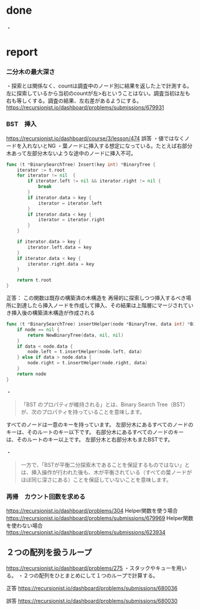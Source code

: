 # done
・
# report
### 二分木の最大深さ
・探索とは関係なく、countは調査中のノード別に結果を返した上で計測する。左に探索しているから当初のcountが左>右ということはない。調査当初は左も右も等しくする。調査の結果、左右差があるようにする。
https://recursionist.io/dashboard/problems/submissions/679931


### BST　挿入
https://recursionist.io/dashboard/course/3/lesson/474
誤答
・値ではなくノードを入れないとNG
・葉ノードに挿入する想定になっている。たとえば右部分木あって左部分木ないような途中のノードに挿入不可。
```go
func (t *BinarySearchTree) Insert(key int) *BinaryTree {
	iterator := t.root
	for iterator != nil  {
		if iterator.left != nil && iterator.right != nil {
			break
		}
		if iterator.data > key {
			iterator = iterator.left
		}
		if iterator.data < key {
			iterator = iterator.right
		}
	}

	if iterator.data > key {
		iterator.left.data = key
	}
	if iterator.data < key {
		iterator.right.data = key
	}

	return t.root
}

```

正答：
この関数は既存の構築済の木構造を
再帰的に探索しつつ挿入するべき場所に到達したら挿入ノードを作成して挿入、その結果は上階層にマージされていき挿入後の構築済木構造が作成される
```go
func (t *BinarySearchTree) insertHelper(node *BinaryTree, data int) *BinaryTree {
	if node == nil {
		return NewBinaryTree(data, nil, nil)
	}
	if data < node.data {
		node.left = t.insertHelper(node.left, data)
	} else if data > node.data {
		node.right = t.insertHelper(node.right, data)
	}
	return node
}

```

・
>「BST のプロパティが維持される」とは、Binary Search Tree（BST）が、次のプロパティを持っていることを意味します。

すべてのノードは一意のキーを持っています。
左部分木にあるすべてのノードのキーは、そのルートのキー以下です。
右部分木にあるすべてのノードのキーは、そのルートのキー以上です。
左部分木と右部分木もまたBSTです。

・
>一方で、「BSTが平衡二分探索木であることを保証するものではない」とは、挿入操作が行われた後も、木が平衡されている（すべての葉ノードがほぼ同じ深さにある）ことを保証していないことを意味します。

### 再帰　カウント回数を求める
https://recursionist.io/dashboard/problems/304
Helper関数を使う場合
https://recursionist.io/dashboard/problems/submissions/679969
Helper関数を使わない場合
https://recursionist.io/dashboard/problems/submissions/623934

## ２つの配列を扱うループ
https://recursionist.io/dashboard/problems/275
・スタックやキューを用いる。
・２つの配列をひとまとめにして１つのループで計算する。

正答
https://recursionist.io/dashboard/problems/submissions/680036

誤答
https://recursionist.io/dashboard/problems/submissions/680030
